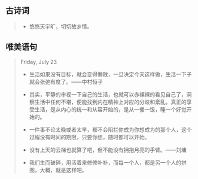 ## 古诗词

> * 悠悠天宇旷，切切故乡情。

## 唯美语句
> Friday, July 23
> * 生活如果没有目标，就会变得懒散，一旦决定今天这样做，生活一下子就会张弛有度了。——中村恒子  
> 
> * 其实，平静的审视一下自己的生活，也就可以赤裸裸的看见自己了，洞察生活中任何不堪，便能找到内在精神上对应的分歧和紊乱。真正的享受生活，是从内心的统一和从容开始的，是从一餐一饭，睡一个好觉开始的。
> * 一件事不论太晚或者太早，都不会阻拦你成为你想成为的那个人，这个过程没有时间的期限，只要你想，随时都可以开始。
> * 没有上天的云梯也就算了吧，但不能没有拥抱月亮的手臂。——刘墉
> * 我们生而破碎，用活着来修修补补，而每一个人，都是另一个人的拼图，大概，就是这样吧。

